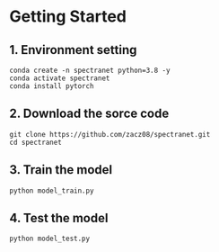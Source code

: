 # Getting Started

## 1. Environment setting
```Shell
conda create -n spectranet python=3.8 -y
conda activate spectranet
conda install pytorch
```

## 2. Download the sorce code
```Shell
git clone https://github.com/zacz08/spectranet.git
cd spectranet
```

## 3. Train the model
```Shell
python model_train.py
```

## 4. Test the model
```Shell
python model_test.py
```